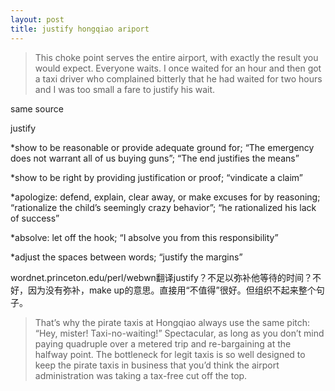 ```yaml
---
layout: post
title: justify hongqiao ariport
---
```


>This choke point serves the entire airport, with exactly the result you would expect. Everyone waits. I once waited for an hour and then got a taxi driver who complained bitterly that he had waited for two hours and I was too small a fare to justify his wait.

  same source

justify

*show to be reasonable or provide adequate ground for; “The emergency does not warrant all of us buying guns”; “The end justifies the means”

*show to be right by providing justification or proof; “vindicate a claim”

*apologize: defend, explain, clear away, or make excuses for by reasoning; “rationalize the child’s seemingly crazy behavior”; “he rationalized his lack of success”

*absolve: let off the hook; “I absolve you from this responsibility”

*adjust the spaces between words; “justify the margins”

wordnet.princeton.edu/perl/webwn翻译justify？不足以弥补他等待的时间？不好，因为没有弥补，make up的意思。直接用“不值得”很好。但组织不起来整个句子。

>That’s why the pirate taxis at Hongqiao always use the same pitch: “Hey, mister! Taxi-no-waiting!” Spectacular, as long as you don’t mind paying quadruple over a metered trip and re-bargaining at the halfway point. The bottleneck for legit taxis is so well designed to keep the pirate taxis in business that you’d think the airport administration was taking a tax-free cut off the top.
